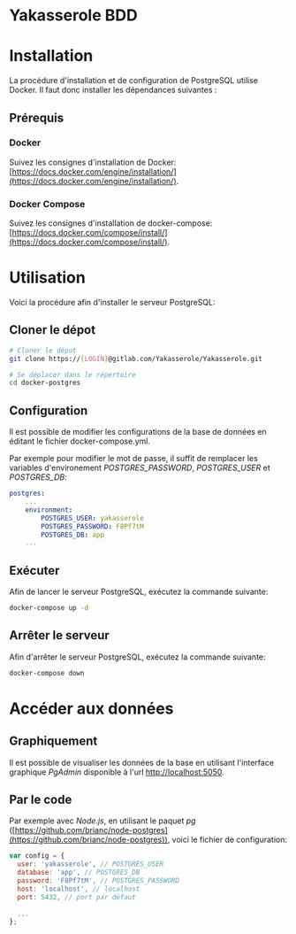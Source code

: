 
Yakasserole BDD
===


# **Installation**

La procédure d'installation et de configuration de PostgreSQL utilise Docker. Il faut donc installer les dépendances suivantes :

## Prérequis

### Docker
Suivez les consignes d'installation de Docker: [https://docs.docker.com/engine/installation/](https://docs.docker.com/engine/installation/).

### Docker Compose
Suivez les consignes d'installation de docker-compose: [https://docs.docker.com/compose/install/](https://docs.docker.com/compose/install/).


# **Utilisation**

Voici la procédure afin d'installer le serveur PostgreSQL:

## Cloner le dépot 
```sh
# Cloner le dépot
git clone https://[LOGIN]@gitlab.com/Yakasserole/Yakasserole.git

# Se déplacer dans le répertoire
cd docker-postgres
```

## Configuration
Il est possible de modifier les configurations de la base de données en éditant le fichier docker-compose.yml.

Par exemple pour modifier le mot de passe, il suffit de remplacer les variables d'environement *POSTGRES_PASSWORD*, *POSTGRES_USER* et *POSTGRES_DB*:

```yaml
postgres:
	...
	environment:
	    POSTGRES_USER: yakasserole
	    POSTGRES_PASSWORD: F8Pf7tM
	    POSTGRES_DB: app
	...
```

## Exécuter
Afin de lancer le serveur PostgreSQL, exécutez la commande suivante:

```sh
docker-compose up -d
```

## Arrêter le serveur
Afin d'arrêter le serveur PostgreSQL, exécutez la commande suivante:

```sh
docker-compose down
```

# **Accéder aux données**

## Graphiquement

Il est possible de visualiser les données de la base en utilisant l'interface graphique *PgAdmin* disponible à l'url [http://localhost:5050](http://localhost:5050).

## Par le code

Par exemple avec *Node.js*, en utilisant le paquet *pg* ([https://github.com/brianc/node-postgres](https://github.com/brianc/node-postgres)), voici le fichier de configuration:

```js
var config = {
  user: 'yakasserole', // POSTGRES_USER
  database: 'app', // POSTGRES_DB
  password: 'F8Pf7tM', // POSTGRES_PASSWORD
  host: 'localhost', // localhost
  port: 5432, // port par défaut
  
  ...
};
```
